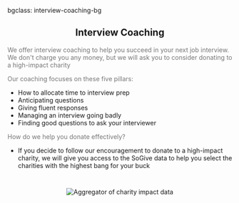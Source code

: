 bgclass: interview-coaching-bg

<div class="interview-coaching-bg">
</div>

<div class="col-md-12">
	<center>
		<H2>Interview Coaching</H2>
	</center>
</div>
<div class="col-md-12">
	<div class="col-md-offset-2 col-md-8">
		<p style="text-align:justify; color:#777; font-size:14px;">
			We offer interview coaching to help you succeed in your next job interview.
            <br>
            We don't charge you any money, but we will ask you to consider donating to a high-impact charity
		</p>
	</div>
</div>
<div class="col-md-12">
	<div class="col-md-offset-2 col-md-8">
        <p style="text-align:justify; color:#777; font-size:14px;">
			Our coaching focuses on these five pillars:
		</p>
		<ul>
            <li>
                How to allocate time to interview prep
            </li>
            <li>
                Anticipating questions
            </li>
            <li>
                Giving fluent responses
            </li>
            <li>
                Managing an interview going badly
            </li>
            <li>
                Finding good questions to ask your interviewer
            </li>
        </ul>
	</div>
</div>
<div class="col-md-12">
	<div class="col-md-offset-2 col-md-8">
		<p style="text-align:justify; color:#777; font-size:14px;">
			How do we help you donate effectively?
        </p>
        <ul>
            <li>
                If you decide to follow our encouragement to donate to a high-impact charity, we will give you access to the SoGive data to help you select the charities with the highest bang for your buck
            </li>
        </ul>
	</div>
</div>
<!-- Cheap vertical space, you can increase or decrease it by changing the em level-->
<div class="white-bg col-xs-12" style="height:2em;">
</div>
<!-- End of cheap vertical space -->
<div class="col-md-12">
	<div class="col-md-offset-2 col-md-8">
		<center>
			<img src="img/work.jpg" alt="Aggregator of charity impact data" class="img-fit">
		</center>
	</div>
</div>